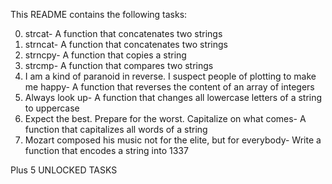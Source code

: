 This README contains the following tasks:


0. strcat- A function that concatenates two strings
1. strncat- A function that concatenates two strings
2. strncpy- A function that copies a string
3. strcmp- A function that compares two strings
4. I am a kind of paranoid in reverse. I suspect people of plotting to make me happy- A function that reverses the content of an array of integers
5. Always look up- A function that changes all lowercase letters of a string to uppercase
6. Expect the best. Prepare for the worst. Capitalize on what comes- A function that capitalizes all words of a string
7. Mozart composed his music not for the elite, but for everybody- Write a function that encodes a string into 1337


Plus 5 UNLOCKED TASKS
